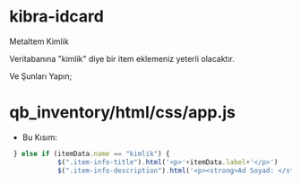 # kibra-idcard
MetaItem Kimlik

Veritabanına "kimlik" diye bir item eklemeniz yeterli olacaktır.

Ve Şunları Yapın;


# qb_inventory/html/css/app.js

- Bu Kısım:

```javascript 
 } else if (itemData.name == "kimlik") {
            $(".item-info-title").html('<p>'+itemData.label+'</p>')
            $(".item-info-description").html('<p><strong>Ad Soyad: </strong><span>' + itemData.info.adsoyad + '</span></p><p><strong>Cinsiyet: </strong><span>' + itemData.info.cinsiyet + '</span></p><p><strong>Doğum Tarihi: </strong><span>' + itemData.info.dogumtarih + '</span></p>');
```


